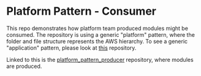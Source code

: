 # Platform Pattern - Consumer
This repo demonstrates how platform team produced modules might be consumed. The repository is using a generic "platform" pattern, where the folder and file structure represents the AWS hierarchy. To see a generic "application" pattern, please look at [this](https://github.com/RhysDeimel/terraform_stuctures) repository.


Linked to this is the [platform_pattern_producer](https://github.com/RhysDeimel/platform_pattern_producer) repository, where modules are produced.
